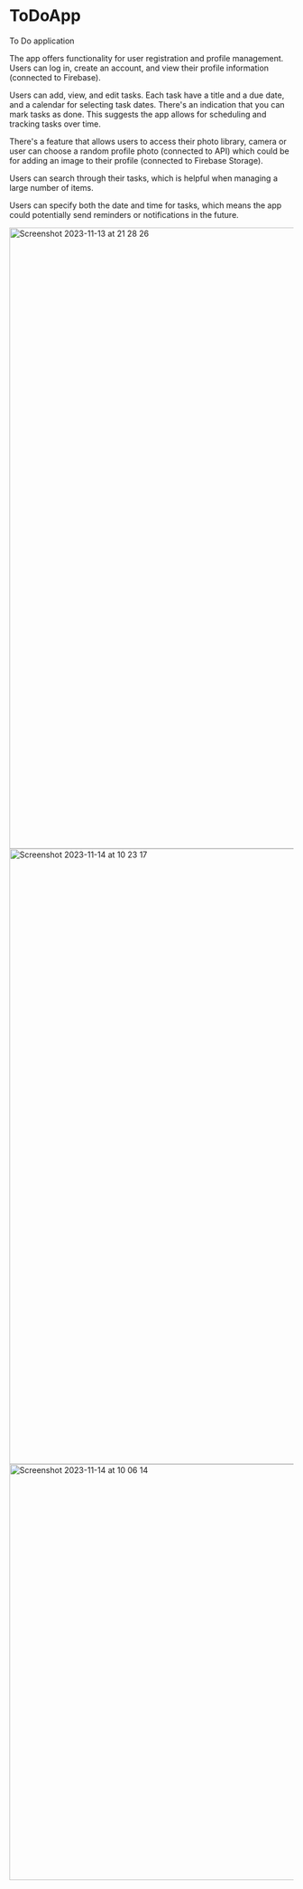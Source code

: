 # ToDoApp
To Do application

The app offers functionality for user registration and profile management. Users can log in, create an account, and view their profile information (connected to Firebase).

Users can add, view, and edit tasks. Each task have a title and a due date, and a calendar for selecting task dates. There's an indication that you can mark tasks as done. This suggests the app allows for scheduling and tracking tasks over time.

There's a feature that allows users to access their photo library, camera or user can choose a random profile photo (connected to API) which could be for adding an image to their profile (connected to Firebase Storage).

Users can search through their tasks, which is helpful when managing a large number of items.

Users can specify both the date and time for tasks, which means the app could potentially send reminders or notifications in the future.


<img width="1099" alt="Screenshot 2023-11-13 at 21 28 26" src="https://github.com/AleksandraRusak/ToDoApp/assets/112869405/34248d47-308c-451a-847b-e80a02cd6ffd">
<img width="1089" alt="Screenshot 2023-11-14 at 10 23 17" src="https://github.com/AleksandraRusak/ToDoApp/assets/112869405/50dc1c98-752c-402e-9138-b2fd171c9f36">

<img width="736" alt="Screenshot 2023-11-14 at 10 06 14" src="https://github.com/AleksandraRusak/ToDoApp/assets/112869405/1add5549-e8e0-45ea-aab8-fa81727ad7e5">
